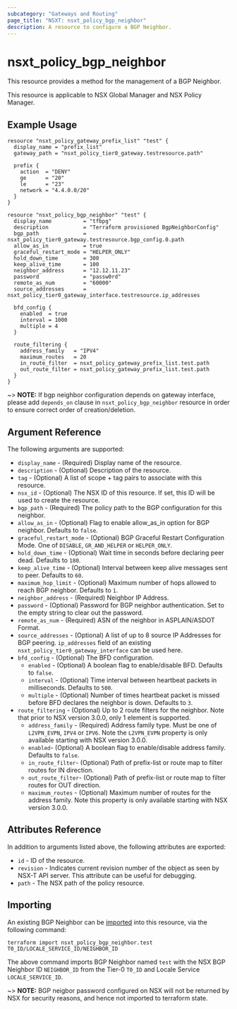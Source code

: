 ```yaml
---
subcategory: "Gateways and Routing"
page_title: "NSXT: nsxt_policy_bgp_neighbor"
description: A resource to configure a BGP Neighbor.
---
```


# nsxt_policy_bgp_neighbor

This resource provides a method for the management of a BGP Neighbor.

This resource is applicable to NSX Global Manager and NSX Policy Manager.

## Example Usage

```hcl
resource "nsxt_policy_gateway_prefix_list" "test" {
  display_name = "prefix_list"
  gateway_path = "nsxt_policy_tier0_gateway.testresource.path"

  prefix {
    action  = "DENY"
    ge      = "20"
    le      = "23"
    network = "4.4.0.0/20"
  }
}

resource "nsxt_policy_bgp_neighbor" "test" {
  display_name          = "tfbpg"
  description           = "Terraform provisioned BgpNeighborConfig"
  bgp_path              = nsxt_policy_tier0_gateway.testresource.bgp_config.0.path
  allow_as_in           = true
  graceful_restart_mode = "HELPER_ONLY"
  hold_down_time        = 300
  keep_alive_time       = 100
  neighbor_address      = "12.12.11.23"
  password              = "passw0rd"
  remote_as_num         = "60000"
  source_addresses      = nsxt_policy_tier0_gateway_interface.testresource.ip_addresses

  bfd_config {
    enabled  = true
    interval = 1000
    multiple = 4
  }

  route_filtering {
    address_family   = "IPV4"
    maximum_routes   = 20
    in_route_filter  = nsxt_policy_gateway_prefix_list.test.path
    out_route_filter = nsxt_policy_gateway_prefix_list.test.path
  }
}
```

~> **NOTE:** If bgp neighbor configuration depends on gateway interface, please add `depends_on` clause in `nsxt_policy_bgp_neighbor` resource in order to ensure correct order of creation/deletion.

## Argument Reference

The following arguments are supported:

* `display_name` - (Required) Display name of the resource.
* `description` - (Optional) Description of the resource.
* `tag` - (Optional) A list of scope + tag pairs to associate with this resource.
* `nsx_id` - (Optional) The NSX ID of this resource. If set, this ID will be used to create the resource.
* `bgp_path` - (Required) The policy path to the BGP configuration for this neighbor.
* `allow_as_in` - (Optional) Flag to enable allow_as_in option for BGP neighbor. Defaults to `false`.
* `graceful_restart_mode` - (Optional) BGP Graceful Restart Configuration Mode. One of `DISABLE`, `GR_AND_HELPER` or `HELPER_ONLY`.
* `hold_down_time` - (Optional) Wait time in seconds before declaring peer dead. Defaults to `180`.
* `keep_alive_time` - (Optional) Interval between keep alive messages sent to peer. Defaults to `60`.
* `maximum_hop_limit` - (Optional) Maximum number of hops allowed to reach BGP neighbor. Defaults to `1`.
* `neighbor_address` - (Required) Neighbor IP Address.
* `password` - (Optional) Password for BGP neighbor authentication. Set to the empty string to clear out the password.
* `remote_as_num` - (Required) ASN of the neighbor in ASPLAIN/ASDOT Format.
* `source_addresses` - (Optional) A list of up to 8 source IP Addresses for BGP peering. `ip_addresses` field of an existing `nsxt_policy_tier0_gateway_interface` can be used here.
* `bfd_config` - (Optional) The BFD configuration.
  * `enabled` - (Optional) A boolean flag to enable/disable BFD. Defaults to `false`.
  * `interval` - (Optional) Time interval between heartbeat packets in milliseconds. Defaults to `500`.
  * `multiple` - (Optional) Number of times heartbeat packet is missed before BFD declares the neighbor is down. Defaults to `3`.
* `route_filtering` - (Optional) Up to 2 route filters for the neighbor. Note that prior to NSX version 3.0.0, only 1 element is supported.
  * `address_family` - (Required) Address family type. Must be one of `L2VPN_EVPN`, `IPV4` or `IPV6`. Note the `L2VPN_EVPN` property is only available starting with NSX version 3.0.0.
  * `enabled`- (Optional) A boolean flag to enable/disable address family. Defaults to `false`.
  * `in_route_filter`- (Optional) Path of prefix-list or route map to filter routes for IN direction.
  * `out_route_filter`- (Optional) Path of prefix-list or route map to filter routes for OUT direction.
  * `maximum_routes` - (Optional) Maximum number of routes for the address family. Note this property is only available starting with NSX version 3.0.0.

## Attributes Reference

In addition to arguments listed above, the following attributes are exported:

* `id` - ID of the resource.
* `revision` - Indicates current revision number of the object as seen by NSX-T API server. This attribute can be useful for debugging.
* `path` - The NSX path of the policy resource.

## Importing

An existing BGP Neighbor can be [imported][docs-import] into this resource, via the following command:

[docs-import]: https://developer.hashicorp.com/terraform/cli/import

```shell
terraform import nsxt_policy_bgp_neighbor.test T0_ID/LOCALE_SERVICE_ID/NEIGHBOR_ID
```

The above command imports BGP Neighbor named `test` with the NSX BGP Neighbor ID `NEIGHBOR_ID` from the Tier-0 `T0_ID` and Locale Service `LOCALE_SERVICE_ID`.

~> **NOTE:** BGP neigbor password configured on NSX will not be returned by NSX for security reasons, and hence not imported to terraform state.
